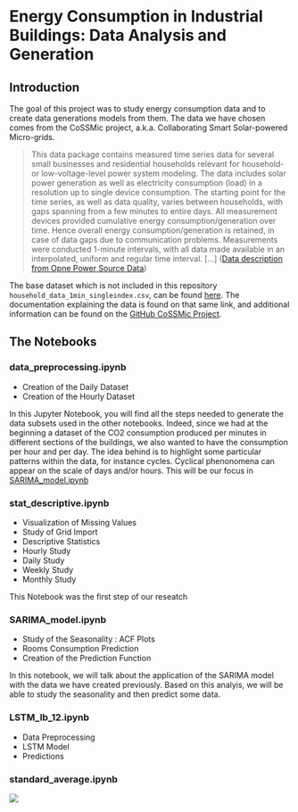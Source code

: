 # Energy Consumption in Industrial Buildings: Data Analysis and Generation

## Introduction
The goal of this project was to study energy consumption data and to create data generations models from them. The data we have chosen comes from the CoSSMic project, a.k.a. Collaborating Smart Solar-powered Micro-grids.

>This data package contains measured time series data for several small businesses and residential households relevant for household- or low-voltage-level power system modeling. The data includes solar power generation as well as electricity consumption (load) in a resolution up to single device consumption. The starting point for the time series, as well as data quality, varies between households, with gaps spanning from a few minutes to entire days. All measurement devices provided cumulative energy consumption/generation over time. Hence overall energy consumption/generation is retained, in case of data gaps due to communication problems. Measurements were conducted 1-minute intervals, with all data made available in an interpolated, uniform and regular time interval. [...]
([Data description from Opne Power Source Data](https://data.open-power-system-data.org/household_data/))


The base dataset which is not included in this repository `household_data_1min_singleindex.csv`, can be found [here](https://data.open-power-system-data.org/household_data/). The documentation explaining the data is found on that same link, and additional information can be found on the [GitHub CoSSMic Project](https://github.com/isc-konstanz/household_data/tree/2020-04-15).

## The Notebooks

### data_preprocessing.ipynb
* Creation of the Daily Dataset
* Creation of the Hourly Dataset

In this Jupyter Notebook, you will find all the steps needed to generate the data subsets used in the other notebooks. Indeed, since we had at the beginning a dataset of the CO2 consumption produced per minutes in different sections of the buildings, we also wanted to have the consumption per hour and per day. The idea behind is to highlight some particular patterns within the data, for instance cycles. Cyclical phenonomena can appear on the scale of days and/or hours. This will be our focus in [SARIMA_model.ipynb](https://github.com/laurendudu/energy-consumption-data-generators#sarima_modelipynb)

### stat_descriptive.ipynb
* Visualization of Missing Values
* Study of Grid Import
* Descriptive Statistics
* Hourly Study
* Daily Study
* Weekly Study
* Monthly Study

This Notebook was the first step of our reseatch

### SARIMA_model.ipynb
* Study of the Seasonality : ACF Plots
* Rooms Consumption Prediction
* Creation of the Prediction Function

In this notebook, we will talk about the application of the SARIMA model with the data we have created previously. Based on this analyis, we will be able to study the seasonality and then predict some data.


### LSTM_lb_12.ipynb
* Data Preprocessing
* LSTM Model
* Predictions

### standard_average.ipynb

<img src="https://render.githubusercontent.com/render/math?math=e^{i \pi} = -1">






